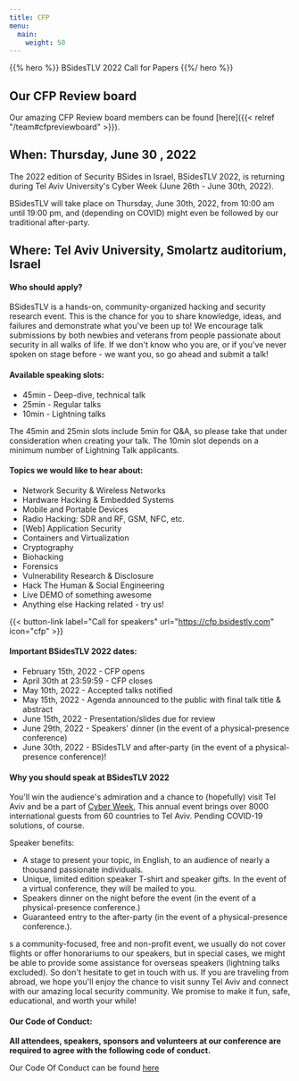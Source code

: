 ```yaml
---
title: CFP
menu:
  main:
    weight: 50
---
```


{{% hero %}}
BSidesTLV 2022 Call for Papers
{{%/ hero %}}

## Our CFP Review board

Our amazing CFP Review board members can be found [here]({{< relref "/team#cfpreviewboard" >}}).

## When: Thursday, June 30 , 2022

The 2022 edition of Security BSides in Israel, BSidesTLV 2022, is returning during Tel Aviv University's Cyber Week (June 26th - June 30th, 2022).

BSidesTLV will take place on Thursday, June 30th, 2022, from 10:00 am until 19:00 pm, and (depending on COVID) might even be followed by our traditional after-party.

## Where: Tel Aviv University, Smolartz auditorium, Israel

#### Who should apply?

BSidesTLV is a hands-on, community-organized hacking and security research event. This is the chance for you to share knowledge, ideas, and failures and demonstrate what you've been up to!
We encourage talk submissions by both newbies and veterans from people passionate about security in all walks of life. If we don't know who you are, or if you've never spoken on stage before - we want you, so go ahead and submit a talk!

#### Available speaking slots:

- 45min - Deep-dive, technical talk
- 25min - Regular talks
- 10min - Lightning talks

The 45min and 25min slots include 5min for Q&A, so please take that under consideration when creating your talk.
The 10min slot depends on a minimum number of Lightning Talk applicants.

#### Topics we would like to hear about:

- Network Security & Wireless Networks
- Hardware Hacking & Embedded Systems
- Mobile and Portable Devices
- Radio Hacking: SDR and RF, GSM, NFC, etc.
- [Web] Application Security
- Containers and Virtualization
- Cryptography
- Biohacking
- Forensics
- Vulnerability Research & Disclosure
- Hack The Human & Social Engineering
- Live DEMO of something awesome
- Anything else Hacking related - try us!

{{< button-link label="Call for speakers" url="https://cfp.bsidestlv.com" icon="cfp" >}}

#### Important BSidesTLV 2022 dates:

- February 15th, 2022 - CFP opens
- April 30th at 23:59:59 - CFP closes
- May 10th, 2022 - Accepted talks notified
- May 15th, 2022 - Agenda announced to the public with final talk title & abstract
- June 15th, 2022 - Presentation/slides due for review
- June 29th, 2022 - Speakers' dinner (in the event of a physical-presence conference)
- June 30th, 2022 - BSidesTLV and after-party (in the event of a physical-presence conference)!

#### Why you should speak at BSidesTLV 2022

You'll win the audience's admiration and a chance to (hopefully) visit Tel Aviv and be a part of [Cyber Week][cyberweek], This annual event brings over 8000 international guests from 60 countries to Tel Aviv. Pending COVID-19 solutions, of course.

Speaker benefits:

- A stage to present your topic, in English, to an audience of nearly a thousand passionate individuals.
- Unique, limited edition speaker T-shirt and speaker gifts. In the event of a virtual conference, they will be mailed to you.
- Speakers dinner on the night before the event (in the event of a physical-presence conference.)
- Guaranteed entry to the after-party (in the event of a physical-presence conference.).

s a community-focused, free and non-profit event, we usually do not cover flights or offer honorariums to our speakers, but in special cases, we might be able to provide some assistance for overseas speakers (lightning talks excluded). So don't hesitate to get in touch with us.
If you are traveling from abroad, we hope you'll enjoy the chance to visit sunny Tel Aviv and connect with our amazing local security community. We promise to make it fun, safe, educational, and worth your while!

#### Our Code of Conduct:

**All attendees, speakers, sponsors and volunteers at our conference are required to agree with the following code of conduct.**

Our Code Of Conduct can be found [here][coc-url]

[smolarz-url]: https://english.tau.ac.il/campus/smolarz_auditorium
[smolarz-map]: https://www.google.com/maps/place/Tel+Aviv+University+Smolarz+Auditorium/@32.1103563,34.8042639,15z/data=!4m5!3m4!1s0x0:0x57e1b1e76143c7f7!8m2!3d32.1103563!4d34.8042639
[cyberweek]: https://cyberweek.tau.ac.il/
[coc-url]: /code-of-conduct

